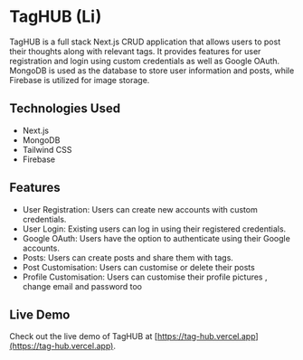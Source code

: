 # TagHUB (Li)

TagHUB is a full stack Next.js CRUD application that allows users to post their thoughts along with relevant tags. It provides features for user registration and login using custom credentials as well as Google OAuth. MongoDB is used as the database to store user information and posts, while Firebase is utilized for image storage.

## Technologies Used

- Next.js
- MongoDB
- Tailwind CSS
- Firebase

## Features

- User Registration: Users can create new accounts with custom credentials.
- User Login: Existing users can log in using their registered credentials.
- Google OAuth: Users have the option to authenticate using their Google accounts.
- Posts: Users can create posts and share them with tags.
- Post Customisation: Users can customise or delete their posts
- Profile Customisation: Users can customise their profile pictures , change email and password too


## Live Demo

Check out the live demo of TagHUB at [https://tag-hub.vercel.app](https://tag-hub.vercel.app).